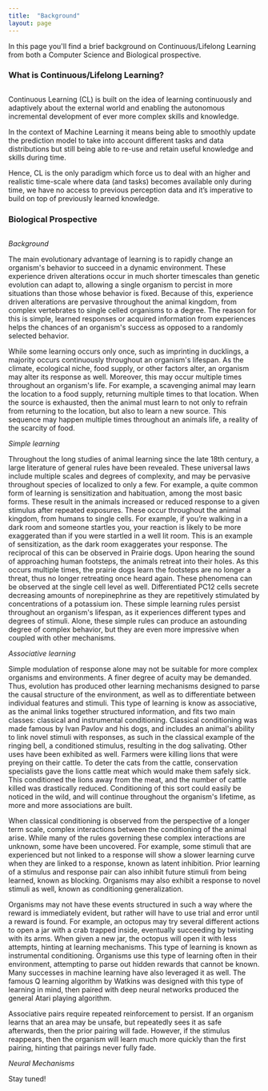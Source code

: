 ```yaml
---
title:  "Background"
layout: page
---
```


In this page you'll find a brief background on Continuous/Lifelong Learning from both a Computer Science and Biological prospective.

<a href="#cl-background"></a>
<h3 id="cl-backgorund" style="margin-bottom:30px">What is Continuous/Lifelong Learning?</h3>

Continuous Learning (CL) is built on the idea of learning continuously and adaptively about the external world and enabling the autonomous incremental development of ever more complex skills and knowledge.

In the context of Machine Learning it means being able to smoothly update the prediction model to take into account different tasks and data distributions but still being able to re-use and retain useful knowledge and skills during time.

Hence, CL is the only paradigm which force us to deal with an higher and realistic time-scale where data (and tasks) becomes available only during time, we have no access to previous perception data and it’s imperative to build on top of previously learned knowledge.

<a href="#cl-background"></a>
<h3 id="cl-backgorund" style="margin-bottom:30px">Biological Prospective</h3>

<i>Background</i>

The main evolutionary advantage of learning is to rapidly change an organism's behavior to succeed in a dynamic environment. These experience driven alterations occur in much shorter timescales than genetic evolution can adapt to, allowing a single organism to percist in more situations than those whose behavior is fixed. Because of this, experience driven alterations are pervasive throughout the animal kingdom, from complex vertebrates to single celled organisms to a degree. The reason for this is simple, learned responses or acquired information from experiences helps the chances of an organism's success as opposed to a randomly selected behavior.  
  
While some learning occurs only once, such as imprinting in ducklings, a majority occurs continuously throughout an organism's lifespan. As the climate, ecological niche, food supply, or other factors alter, an organism may alter its response as well. Moreover, this may occur multiple times throughout an organism's life. For example, a scavenging animal may learn the location to a food supply, returning multiple times to that location. When the source is exhausted, then the animal must learn to not only to refrain from returning to the location, but also to learn a new source. This sequence may happen multiple times throughout an animals life, a reality of the scarcity of food. 

<i>Simple learning</i>

Throughout the long studies of animal learning since the late 18th century, a large literature of general rules have been revealed. These universal laws include multiple scales and degrees of complexity, and may be pervasive throughout species of localized to only a few. For example, a quite common form of learning is sensitization and habituation, among the most basic forms. These result in the animals increased or reduced response to a given stimulus after repeated exposures. These occur throughout the animal kingdom, from humans to single cells. For example, if you’re walking in a dark room and someone startles you, your reaction is likely to be more exaggerated than if you were startled in a well lit room. This is an example of sensitization, as the dark room exaggerates your response. The reciprocal of this can be observed in Prairie dogs. Upon hearing the sound of approaching human footsteps, the animals retreat into their holes. As this occurs multiple times, the prairie dogs learn the footsteps are no longer a threat, thus no longer retreating once heard again. These phenomena can be observed at the single cell level as well. Differentiated PC12 cells secrete decreasing amounts of norepinephrine as they are repetitively stimulated by concentrations of a potassium ion. These simple learning rules persist throughout an organism's lifespan, as it experiences different types and degrees of stimuli. Alone, these simple rules can produce an astounding degree of complex behavior, but they are even more impressive when coupled with other mechanisms. 
	
<i>Associative learning</i>

Simple modulation of response alone may not be suitable for more complex organisms and environments. A finer degree of acuity may be demanded. Thus, evolution has produced other learning mechanisms designed to parse the causal structure of the environment, as well as to differentiate between individual features and stimuli. This type of learning is know as associative, as the animal links together structured information, and fits two main classes: classical and instrumental conditioning. Classical conditioning was made famous by Ivan Pavlov and his dogs, and includes an animal's ability to link novel stimuli with responses, as such in the classical example of the ringing bell, a conditioned stimulus, resulting in the dog salivating. Other uses have been exhibited as well. Farmers were killing lions that were preying on their cattle. To deter the cats from the cattle, conservation specialists gave the lions cattle meat which would make them safely sick. This conditioned the lions away from the meat, and the number of cattle killed was drastically reduced. Conditioning of this sort could easily be noticed in the wild, and will continue throughout the organism's lifetime, as more and more associations are built.
  
When classical conditioning is observed from the perspective of a longer term scale, complex interactions between the conditioning of the animal arise. While many of the rules governing these complex interactions are unknown, some have been uncovered. For example, some stimuli that are experienced but not linked to a response will show a slower learning curve when they are linked to a response, known as latent inhibition. Prior learning of a stimulus and response pair can also inhibit future stimuli from being learned, known as blocking. Organisms may also exhibit a response to novel stimuli as well, known as conditioning generalization. 
  
Organisms may not have these events structured in such a way where the reward is immediately evident, but rather will have to use trial and error until a reward is found. For example, an octopus may try several different actions to open a jar with a crab trapped inside, eventually succeeding by twisting with its arms. When given a new jar, the octopus will open it with less attempts, hinting at learning mechanisms. This type of learning is known as instrumental conditioning. Organisms use this type of learning often in their environment, attempting to parse out hidden rewards that cannot be known. Many successes in machine learning have also leveraged it as well. The famous Q learning algorithm by Watkins was designed with this type of learning in mind, then paired with deep neural networks produced the general Atari playing algorithm. 
  
Associative pairs require repeated reinforcement to persist. If an organism learns that an area may be unsafe, but repeatedly sees it as safe afterwards, then the prior pairing will fade. However, if the stimulus reappears, then the organism will learn much more quickly than the first pairing, hinting that pairings never fully fade. 

<i>Neural Mechanisms</i>

Stay tuned!





